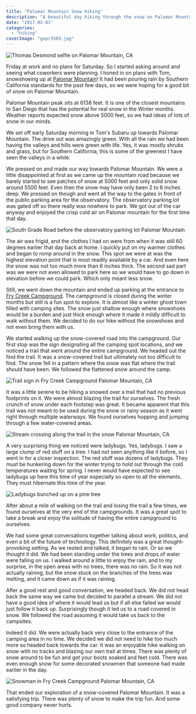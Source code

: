 ```yaml
---
title: "Palomar Mountain Snow Hiking"
description: "A beautiful day hiking through the snow on Palomar Mountain in Southern California"
date: "2017-02-01"
categories: 
  - "hiking"
coverImage: "gopr3569.jpg"
---
```


![Thomas Desmond selfie on Palomar Mountain, CA](/images/forPosts/gopr3569.jpg)

Friday at work and no plans for Saturday. So I started asking around and seeing what coworkers were planning. I honed in on plans with Tom, snowshoeing up at [Palomar Mountain](http://www.parks.ca.gov/?page_id=637)! It had been pouring rain by Southern California standards for the past few days, so we were hoping for a good bit of snow on Palomar Mountain.

Palomar Mountain peak sits at 6138 feet. It is one of the closest mountains to San Diego that has the potential for real snow in the Winter months. Weather reports expected snow above 5000 feet, so we had ideas of lots of snow in our minds.

We set off early Saturday morning in Tom's Subaru up towards Palomar Mountain. The drive out was amazingly green. With all the rain we had been having the valleys and hills were green with life. Yes, it was mostly shrubs and grass, but for Southern California, this is some of the greenest I have seen the valleys in a while.

We pressed on and made our way towards Palomar Mountain. We were a little disappointed at first as we came up the mountain road because we barely started to see patches of snow at 5000 feet and only solid snow around 5500 feet. Even then the snow may have only been 2 to 6 inches deep. We pressed on though and went all the way to the gates in front of the public parking area for the observatory. The observatory parking lot was gated off so there really was nowhere to park. We got out of the car anyway and enjoyed the crisp cold air on Palomar mountain for the first time that day.

![South Grade Road before the observatory parking lot Palomar Mountain](/images/forPosts/gopr3536.jpg) 

The air was frigid, and the clothes I had on were from when it was still 60 degrees earlier that day back at home. I quickly put on my warmer clothes and began to romp around in the snow. This spot we were at was the highest elevation point that is most readily available by a car. And even here the snow was not too much more than 6 inches thick. The second sad part was we were not even allowed to park here so we would have to go down in elevation before we could park. Which only meant less snow.

Still, we went down the mountain and ended up parking at the entrance to [Fry Creek Campground](http://www.reserveamerica.com/camping/fry-creek-campground/r/campgroundDetails.do?contractCode=NRSO&parkId=72313). The campground is closed during the winter months but still is a fun spot to explore. It is almost like a winter ghost town filled with camping sites. The snow just shallow enough where snowshoes would be a burden and just thick enough where it made it mildly difficult to walk without them. We decided to do our hike without the snowshoes and not even bring them with us.

We started walking up the snow-covered road into the campground. Our first stop was the sign designating all the camping spot locations, and we noticed a trail that went around the entire campground. We headed out the find the trail. It was a snow-covered trail but ultimately not too difficult to find. The snow fell in a pattern where the snow was flat where the trail should have been. We followed the flattened snow around the camp.

![Trail sign in Fry Creek Campground Palomar Mountain, CA](/images/forPosts/gopr3548.jpg) 

It was a little serene to be hiking a snowed over a trail that had no previous footprints on it. We were almost blazing the trail for ourselves. The fresh crunch of snow under each footstep was great. It became apparent that this trail was not meant to be used during the snow or rainy season as it went right through multiple waterways. We found ourselves hopping and jumping through a few water-covered areas.

![Stream crossing along the trail in the snow Palomar Mountain, CA](/images/forPosts/gopr3556.jpg)

A very surprising thing we noticed were ladybugs. Yes, ladybugs. I saw a large clump of red stuff on a tree. I had not seen anything like it before, so I went in for a closer inspection. The red stuff was dozens of ladybugs. They must be hunkering down for the winter trying to hold out through the cold temperatures waiting for spring. I never would have expected to see ladybugs up here this time of year especially so open to all the elements. They must hibernate this time of the year.

![Ladybugs bunched up on a pine tree](/images/forPosts/gopr3558.jpg) 

After about a mile of walking on the trail and losing the trail a few times, we found ourselves at the very end of the campgrounds. It was a great spot to take a break and enjoy the solitude of having the entire campground to ourselves.

We had some great conversations together talking about work, politics, and even a bit of the future of technology. This definitely was a great thought-provoking setting. As we rested and talked, it began to rain. Or so we thought it did. We had been standing under the trees and drops of water were falling on us. I walked around a little to enjoy the rain, and to my surprise, in the open areas with no trees, there was no rain. So it was not actually raining, but the snow stuck on the branches of the trees was melting, and it came down as if it was raining.

After a good rest and good conversation, we headed back. We did not head back the same way we came but decided to parallel a stream. We did not have a good idea of where it would lead us but if all else failed we would just follow it back up. Surprisingly though it led us to a road covered in snow. We followed the road assuming it would take us back to the campsites.

Indeed it did. We were actually back very close to the entrance of the camping area in no time. We decided we did not need to hike too much more so headed back towards the car. It was an enjoyable hike walking on snow with no tracks and blazing our own trail at times. There was plenty of snow around to be fun and get your boots soaked and feet cold. There was even enough snow for some decorated snowmen that someone had made earlier in the day.

![Snowman in Fry Creek Campground Palomar Mountain, CA](/images/forPosts/gopr3574.jpg) 

That ended our exploration of a snow-covered Palomar Mountain. It was a satisfying trip. There was plenty of snow to make the trip fun. And some good company never hurts.

